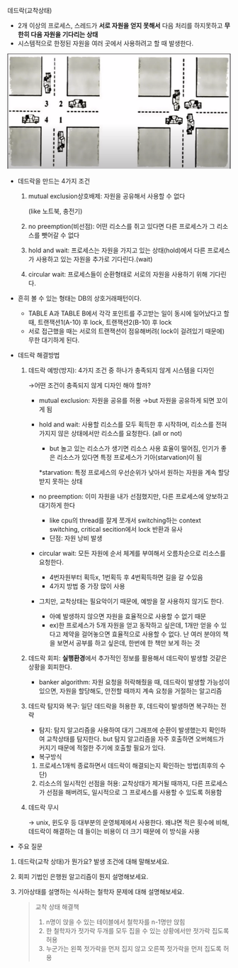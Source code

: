 데드락(교착상태)

- 2개 이상의 프로세스, 스레드가 **서로 자원을 얻지 못해서** 다음 처리를 하지못하고 **무한히 다음 자원을 기다리는 상태**
- 시스템적으로 한정된 자원을 여러 곳에서 사용하려고 할 때 발생한다.

![Untitled](./%EC%9D%B4%EB%AF%B8%EC%A7%80/%EA%B5%90%EC%B0%A9%EC%83%81%ED%83%9C.png)

- 데드락을 만드는 4가지 조건
    1. mutual exclusion상호배제: 자원을 공유해서 사용할 수 없다
        
        (like 노트북, 충전기)
        
    2. no preemption(비선점): 어떤 리소스를 쥐고 있다면 다른 프로세스가 그 리소스를 뺏어갈 수 없다
    3. hold and wait: 프로세스는 자원을 가지고 있는 상태(hold)에서 다른 프로세스가 사용하고 있는 자원을 추가로 기다린다.(wait)
    4. circular wait: 프로세스들이 순환형태로 서로의 자원을 사용하기 위해 기다린다.
- 흔히 볼 수 있는 형태는 DB의 상호거래패턴이다.
    - TABLE A과 TABLE B에서 각각 포인트를 주고받는 일이 동시에 일어났다고 할 때, 트랜잭션1(A-10) 후 lock, 트랜잭션2(B-10) 후 lock
    - 서로 접근했을 때는 서로의 트랜잭션이 점유해버려( lock이 걸려있기 때문에) 무한 대기하게 된다.
- 데드락 해결방법
    1. 데드락 예방(방지): 4가지 조건 중 하나가 충족되지 않게 시스템을 디자인
        
        →어떤 조건이 충족되지 않게 디자인 해야 할까?
        
        - mutual exclusion: 자원을 공유를 허용 →but 자원을 공유하게 되면 꼬이게 됨
        - hold and wait: 사용할 리소스를 모두 획득한 후 시작하며, 리소스를 전혀 가지지 않은 상태에서만 리소스를 요청한다. (all or not)
            - but 놀고 있는 리소스가 생기면 리소스 사용 효율이 떨어짐, 인기가 좋은 리소스가 있다면 특정 프로세스가 기아(starvation)이 됨
            
            *starvation: 특정 프로세스의 우선순위가 낮아서 원하는 자원을 계속 할당받지 못하는 상태
            
        - no preemption: 이미 자원을 내가 선점했지만, 다른 프로세스에 양보하고 대기하게 한다
            - like cpu의 thread를 잘게 쪼개서 switching하는 context switching, critical secition에서 lock 반환과 유사
            - 단점: 자원 낭비 발생
        - circular wait: 모든 자원에 순서 체계를 부여해서 오름차순으로 리소스를 요청한다.
            - 4번자원부터 획득x, 1번획득 후 4번획득하면 길을 갈 수있음
            - 4가지 방법 중 가장 많이 사용
        - 그치만, 교착상태는 필요악이기 때문에, 예방을 잘 사용하지 않기도 한다.
            - 아예 발생하지 않으면 자원을 효율적으로 사용할 수 없기 때문
            - ex)한 프로세스가 5개 자원을 얻고 동작하고 싶은데, 1개만 얻을 수 있다고 제약을 걸어놓으면 효율적으로 사용할 수 없다. 난 여러 분야의 책을 보면서 공부를 하고 싶은데, 한번에 한 책만 보게 하는 것
    2. 데드락 회피: **실행환경**에서 추가적인 정보를 활용해서 데드락이 발생할 것같은 상황을 회피한다.
        - banker algorithm: 자원 요청을 허락해줬을 때, 데드락이 발생할 가능성이 있으면, 자원을 할당해도, 안전할 때까지 계속 요청을 거절하는 알고리즘
    3. 데드락 탐지와 복구: 일단 데드락을 허용한 후, 데드락이 발생하면 복구하는 전략
        - 탐지: 탐지 알고리즘을 사용하여 대기 그래프에 순환이 발생했는지 확인하여 교착상태를 탐지한다. but 탐지 알고리즘을 자주 호출하면 오버헤드가 커지기 때문에 적절한 주기에 호출할 필요가 있다.
        - 복구방식
        1. 프로세스1개씩 종료하면서 데드락이 해결되는지 확인하는 방법(최후의 수단)
        2. 리소스의 일시적인 선점을 허용: 교착상태가 제거될 때까지, 다른 프로세스가 선점을 해버려도, 일시적으로 그 프로세스를 사용할 수 있도록 허용함
    4. 데드락 무시
        
        → unix, 윈도우 등 대부분의 운영체제에서 사용한다. 왜냐면 적은 횟수에 비해, 데드락이 해결하는 데 들이는 비용이 더 크기 때문에 이 방식을 사용
        
    
    
- 주요 질문
1. 데드락(교착 상태)가 뭔가요? 발생 조건에 대해 말해보세요.
2. 회피 기법인 은행원 알고리즘이 뭔지 설명해보세요.
3. 기아상태를 설명하는 식사하는 철학자 문제에 대해 설명해보세요.
    
    > 교착 상태 해결책
    > 
    > 1. n명이 앉을 수 있는 테이블에서 철학자를 n-1명만 앉힘
    > 2. 한 철학자가 젓가락 두개를 모두 집을 수 있는 상황에서만 젓가락 집도록 허용
    > 3. 누군가는 왼쪽 젓가락을 먼저 집지 않고 오른쪽 젓가락을 먼저 집도록 허용